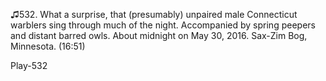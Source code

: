 ♫532. What a surprise, that (presumably) unpaired male Connecticut
warblers sing through much of the night. Accompanied by spring peepers
and distant barred owls. About midnight on May 30, 2016. Sax-Zim Bog,
Minnesota. (16:51)

Play-532
